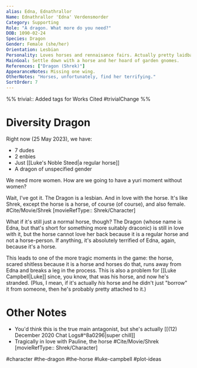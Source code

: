 ```yaml
---
alias: Edna, Ednathrallor
Name: Ednathrallor 'Edna' Verdensmorder
Category: Supporting
Role: "A dragon. What more do you need?"
DOB: 1090-02-24
Species: Dragon
Gender: Female (she/her)
Orientation: Lesbian
Personality: Loves horses and rennaisance fairs. Actually pretty laidback.
MainGoal: Settle down with a horse and her hoard of garden gnomes.
References: ["Dragon (Shrek)"]
AppearanceNotes: Missing one wing.
OtherNotes: "Horses, unfortunately, find her terrifying."
SortOrder: 7
---
```

%%
trivial:: Added tags for Works Cited
#trivialChange 
%%
# Diversity Dragon

Right now (25 May 2023), we have:
- 7 dudes
- 2 enbies
- Just [[Luke's Noble Steed|a regular horse]]
- A dragon of unspecified gender

We need more women. How are we going to have a yuri moment without women?

Wait, I've got it. The Dragon is a lesbian. And in love with the horse. It's like Shrek, except the horse is a horse, of course (of course), and also female. #Cite/Movie/Shrek [movieRefType:: Shrek/Character]

What if it's still just a normal horse, though? The Dragon (whose name is Edna, but that's short for something more suitably draconic) is still in love with it, but the horse cannot love her back because it is a regular horse and not a horse-person. If anything, it's absolutely terrified of Edna, again, because it's a horse.

This leads to one of the more tragic moments in the game: the horse, scared shitless because it is a horse and horses do that, runs away from Edna and breaks a leg in the process. This is also a problem for [[Luke Campbell|Luke]] since, you know, that was his horse, and now he's stranded. (Plus, I mean, if it's actually *his* horse and he didn't just "borrow" it from someone, then he's probably pretty attached to it.)

# Other Notes
- You'd think this is the true main antagonist, but she's actually [[(12) December 2020 Chat Logs#^8a0296|super chill]]
- Tragically in love with Pauline, the horse #Cite/Movie/Shrek [movieRefType:: Shrek/Character]

#character #the-dragon #the-horse #luke-campbell #plot-ideas 